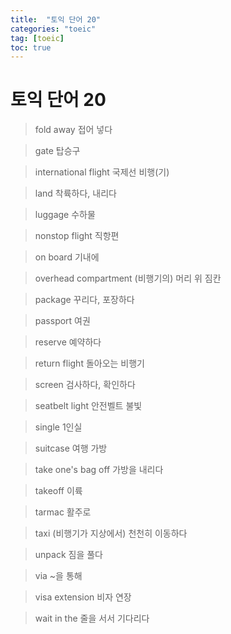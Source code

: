 ```yaml
---
title:  "토익 단어 20"
categories: "toeic"
tag: [toeic]
toc: true
---
```


# 토익 단어 20

> fold away
> 접어 넣다

> gate
> 탑승구

> international flight
> 국제선 비행(기)

> land
> 착륙하다, 내리다

> luggage
> 수하물

> nonstop flight
> 직항편

> on board
> 기내에

> overhead compartment
> (비행기의) 머리 위 짐칸

> package
> 꾸리다, 포장하다

> passport
> 여권

> reserve
> 예약하다

> return flight
> 돌아오는 비행기

> screen
> 검사하다, 확인하다

> seatbelt light
> 안전벨트 불빛

> single
> 1인실

> suitcase
> 여행 가방

> take one's bag off
> 가방을 내리다

> takeoff
> 이륙

> tarmac
> 활주로

> taxi
> (비행기가 지상에서) 천천히 이동하다

> unpack
> 짐을 풀다

> via
> ~을 통해

> visa extension
> 비자 연장

> wait in the
> 줄을 서서 기다리다